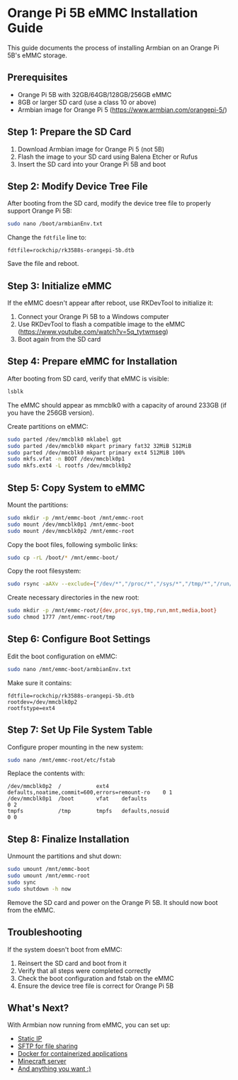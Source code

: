 # Orange Pi 5B eMMC Installation Guide

This guide documents the process of installing Armbian on an Orange Pi 5B's eMMC storage.

## Prerequisites

- Orange Pi 5B with 32GB/64GB/128GB/256GB eMMC
- 8GB or larger SD card (use a class 10 or above)
- Armbian image for Orange Pi 5 (https://www.armbian.com/orangepi-5/)

## Step 1: Prepare the SD Card

1. Download Armbian image for Orange Pi 5 (not 5B)
2. Flash the image to your SD card using Balena Etcher or Rufus
3. Insert the SD card into your Orange Pi 5B and boot

## Step 2: Modify Device Tree File

After booting from the SD card, modify the device tree file to properly support Orange Pi 5B:

```bash
sudo nano /boot/armbianEnv.txt
```

Change the `fdtfile` line to:

```
fdtfile=rockchip/rk3588s-orangepi-5b.dtb
```

Save the file and reboot.

## Step 3: Initialize eMMC

If the eMMC doesn't appear after reboot, use RKDevTool to initialize it:

1. Connect your Orange Pi 5B to a Windows computer
2. Use RKDevTool to flash a compatible image to the eMMC (https://www.youtube.com/watch?v=5q_tytwmseg)
3. Boot again from the SD card

## Step 4: Prepare eMMC for Installation

After booting from SD card, verify that eMMC is visible:

```bash
lsblk
```

The eMMC should appear as mmcblk0 with a capacity of around 233GB (if you have the 256GB version).

Create partitions on eMMC:

```bash
sudo parted /dev/mmcblk0 mklabel gpt
sudo parted /dev/mmcblk0 mkpart primary fat32 32MiB 512MiB
sudo parted /dev/mmcblk0 mkpart primary ext4 512MiB 100%
sudo mkfs.vfat -n BOOT /dev/mmcblk0p1
sudo mkfs.ext4 -L rootfs /dev/mmcblk0p2
```

## Step 5: Copy System to eMMC

Mount the partitions:

```bash
sudo mkdir -p /mnt/emmc-boot /mnt/emmc-root
sudo mount /dev/mmcblk0p1 /mnt/emmc-boot
sudo mount /dev/mmcblk0p2 /mnt/emmc-root
```

Copy the boot files, following symbolic links:

```bash
sudo cp -rL /boot/* /mnt/emmc-boot/
```

Copy the root filesystem:

```bash
sudo rsync -aAXv --exclude={"/dev/*","/proc/*","/sys/*","/tmp/*","/run/*","/mnt/*","/media/*","/var/log.hdd/*","/boot/*"} / /mnt/emmc-root/
```

Create necessary directories in the new root:

```bash
sudo mkdir -p /mnt/emmc-root/{dev,proc,sys,tmp,run,mnt,media,boot}
sudo chmod 1777 /mnt/emmc-root/tmp
```

## Step 6: Configure Boot Settings

Edit the boot configuration on eMMC:

```bash
sudo nano /mnt/emmc-boot/armbianEnv.txt
```

Make sure it contains:

```
fdtfile=rockchip/rk3588s-orangepi-5b.dtb
rootdev=/dev/mmcblk0p2
rootfstype=ext4
```

## Step 7: Set Up File System Table

Configure proper mounting in the new system:

```bash
sudo nano /mnt/emmc-root/etc/fstab
```

Replace the contents with:

```
/dev/mmcblk0p2  /           ext4    defaults,noatime,commit=600,errors=remount-ro    0 1
/dev/mmcblk0p1  /boot       vfat    defaults                                         0 2
tmpfs           /tmp        tmpfs   defaults,nosuid                                  0 0
```

## Step 8: Finalize Installation

Unmount the partitions and shut down:

```bash
sudo umount /mnt/emmc-boot
sudo umount /mnt/emmc-root
sudo sync
sudo shutdown -h now
```

Remove the SD card and power on the Orange Pi 5B. It should now boot from the eMMC.

## Troubleshooting

If the system doesn't boot from eMMC:

1. Reinsert the SD card and boot from it
2. Verify that all steps were completed correctly
3. Check the boot configuration and fstab on the eMMC
4. Ensure the device tree file is correct for Orange Pi 5B

## What's Next?

With Armbian now running from eMMC, you can set up:

- [Static IP](static-ip.md)
- [SFTP for file sharing](ssh-sftp.md)
- [Docker for containerized applications](docker.md)
- [Minecraft server](minecraft-server.md)
- <a href="https://www.youtube.com/watch?v=dQw4w9WgXcQ" target="_blank">And anything you want :)</a>

